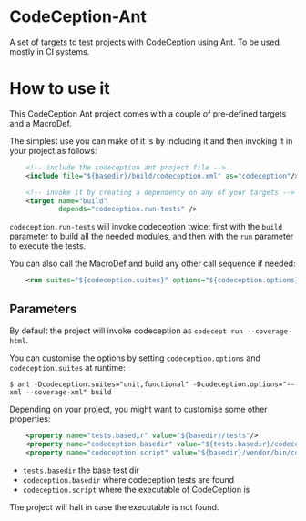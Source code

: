 # CodeCeption-Ant
A set of targets to test projects with CodeCeption using Ant. To be used mostly in CI systems.

# How to use it
This CodeCeption Ant project comes with a couple of pre-defined targets and a MacroDef.

The simplest use you can make of it is by including it and then invoking it in your project as follows:

```xml
    <!-- include the codeception ant project file -->
    <include file="${basedir}/build/codeception.xml" as="codeception"/>

    <!-- invoke it by creating a dependency on any of your targets -->
    <target name="build"
            depends="codeception.run-tests" />
```

`codeception.run-tests` will invoke codeception twice: first with the `build` parameter to build all the needed modules, and then with the `run` parameter to execute the tests.

You can also call the MacroDef and build any other call sequence if needed:

```xml
    <run suites="${codeception.suites}" options="${codeception.options}"/>
```

## Parameters

By default the project will invoke codeception as `codecept run --coverage-html`.

You can customise the options by setting `codeception.options` and `codeception.suites` at runtime:

```
$ ant -Dcodeception.suites="unit,functional" -Dcodeception.options="--xml --coverage-xml" build
```

Depending on your project, you might want to customise some other properties:

```xml
    <property name="tests.basedir" value="${basedir}/tests"/>
    <property name="codeception.basedir" value="${tests.basedir}/codeception"/>
    <property name="codeception.script" value="${basedir}/vendor/bin/codecept"/>
```

- `tests.basedir` the base test dir
- `codeception.basedir` where codeception tests are found
- `codeception.script` where the executable of CodeCeption is

The project will halt in case the executable is not found.

